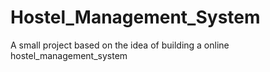 # Hostel_Management_System
A small project based on the idea of building a online hostel_management_system
